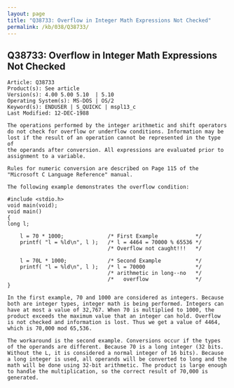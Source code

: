 ```yaml
---
layout: page
title: "Q38733: Overflow in Integer Math Expressions Not Checked"
permalink: /kb/038/Q38733/
---
```


## Q38733: Overflow in Integer Math Expressions Not Checked

	Article: Q38733
	Product(s): See article
	Version(s): 4.00 5.00 5.10  | 5.10
	Operating System(s): MS-DOS | OS/2
	Keyword(s): ENDUSER | S_QUICKC | mspl13_c
	Last Modified: 12-DEC-1988
	
	The operations performed by the integer arithmetic and shift operators
	do not check for overflow or underflow conditions. Information may be
	lost if the result of an operation cannot be represented in the type of
	the operands after conversion. All expressions are evaluated prior to
	assignment to a variable.
	
	Rules for numeric conversion are described on Page 115 of the
	"Microsoft C Language Reference" manual.
	
	The following example demonstrates the overflow condition:
	
	#include <stdio.h>
	void main(void);
	void main()
	{
	long l;
	
	    l = 70 * 1000;              /* First Example            */
	    printf( "l = %ld\n", l );   /* l = 4464 = 70000 % 65536 */
	                                /* Overflow not caught!!!   */
	
	    l = 70L * 1000;             /* Second Example           */
	    printf( "l = %ld\n", l );   /* l = 70000                */
	                                /* arithmetic in long--no   */
	                                /*   overflow               */
	}
	
	In the first example, 70 and 1000 are considered as integers. Because
	both are integer types, integer math is being performed. Integers can
	have at most a value of 32,767. When 70 is multiplied to 1000, the
	product exceeds the maximum value that an integer can hold. Overflow
	is not checked and information is lost. Thus we get a value of 4464,
	which is 70,000 mod 65,536.
	
	The workaround is the second example. Conversions occur if the types
	of the operands are different. Because 70 is a long integer (32 bits.
	Without the L, it is considered a normal integer of 16 bits). Because
	a long integer is used, all operands will be converted to long and the
	math will be done using 32-bit arithmetic. The product is large enough
	to handle the multiplication, so the correct result of 70,000 is
	generated.
